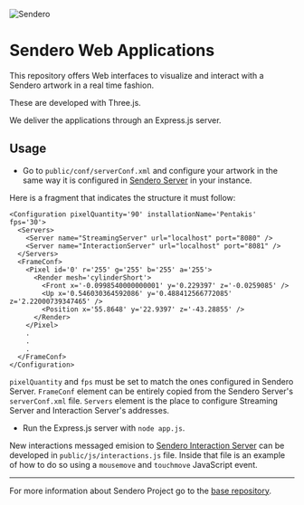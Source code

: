 ![Sendero](http://sendero.uy/images/logo-white.png)

Sendero Web Applications
========================

This repository offers Web interfaces to visualize and interact with a Sendero artwork in a real time fashion.

These are developed with Three.js.

We deliver the applications through an Express.js server.


Usage
-----

 - Go to `public/conf/serverConf.xml` and configure your artwork in the same way it is configured in [Sendero Server](https://github.com/LaboratorioDeMedios/SenderoServer) in your instance. 

  Here is a fragment that indicates the structure it must follow:

  ```
  <Configuration pixelQuantity='90' installationName='Pentakis' fps='30'>
    <Servers>
      <Server name="StreamingServer" url="localhost" port="8080" />
      <Server name="InteractionServer" url="localhost" port="8081" />
    </Servers>
    <FrameConf>
      <Pixel id='0' r='255' g='255' b='255' a='255'>
        <Render mesh='cylinderShort'>
          <Front x='-0.0998540000000001' y='0.229397' z='-0.0259085' />
          <Up x='0.546030364592086' y='0.488412566772085' z='2.22000739347465' />
          <Position x='55.8648' y='22.9397' z='-43.28855' />
        </Render>
      </Pixel>
      .
      .
      .        
    </FrameConf>
  </Configuration>
  ```

  `pixelQuantity` and `fps` must be set to match the ones configured in Sendero Server. `FrameConf` element can be entirely copied from the Sendero Server's `serverConf.xml` file. `Servers` element is the place to configure Streaming Server and Interaction Server's  addresses.

 - Run the Express.js server with `node app.js`.


New interactions messaged emision to [Sendero Interaction Server](https://github.com/LaboratorioDeMedios/SenderoInteractionServer) can be developed in `public/js/interactions.js` file. Inside that file is an example of how to do so using a `mousemove` and `touchmove` JavaScript event.

--------
For more information about Sendero Project go to the [base repository](https://github.com/LaboratorioDeMedios/SenderoProject).
